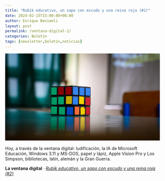 ```yaml
---
title: "Rubik educativo, un sapo con escudo y una reina roja (#2)"
date: 2024-02-15T15:00:00+00:00
author: Enrique Benimeli
layout: post
permalink: /ventana-digital-2/
categories: Boletín
tags: [newsletter,boletín,noticias]
---
```


[![image](assets/images/posts/2024/02/rubik.jpg)](https://ebenimeli.substack.com/p/rubik-educativo-un-sapo-con-escudo)

Hoy, a través de la ventana digital: ludificación, la IA de Microsoft Educación, Windows 3.11 y MS-DOS, papel y lápiz, Apple Vision Pro y Los Simpson, bibliotecas, latín, alemán y la Gran Guerra.

**La ventana digital** · [*Rubik educativo, un sapo con escudo y una reina roja (#2)*](https://ebenimeli.substack.com/p/rubik-educativo-un-sapo-con-escudo)